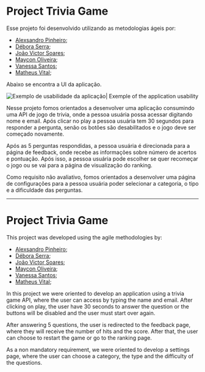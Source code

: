 # Project Trivia Game

Esse projeto foi desenvolvido utilizando as metodologias ágeis por:

* [Alexsandro Pinheiro](https://github.com/Alexsandro-01);
* [Débora Serra](https://github.com/DeboraSerra);
* [João Victor Soares](https://github.com/jvsoarez);
* [Maycon Oliveira](https://github.com/1mayk);
* [Vanessa Santos](https://github.com/VanehSann);
* [Matheus Vital](https://github.com/VitalMatheus);

Abaixo se encontra a UI da aplicação.

![Exemplo de usabilidade da aplicação| Exemple of the application usability]()

Nesse projeto fomos orientados a desenvolver uma aplicação consumindo uma API de jogo de trivia, onde a pessoa usuária possa acessar digitando nome e email. Após clicar no play a pessoa usuária tem 30 segundos para responder a pergunta, senão os botões são desabilitados e o jogo deve ser começado novamente.

Após as 5 perguntas respondidas, a pessoa usuária é direcionada para a página de feedback, onde recebe as informações sobre número de acertos e pontuação. Após isso, a pessoa usuária pode escolher se quer recomeçar o jogo ou se vai para a página de visualização do ranking.

Como requisito não avaliativo, fomos orientados a desenvolver uma página de configurações para a pessoa usuária poder selecionar a categoria, o tipo e a dificuldade das perguntas.

<hr />

# Project Trivia Game

This project was developed using the agile methodologies by:

* [Alexsandro Pinheiro](https://github.com/Alexsandro-01);
* [Débora Serra](https://github.com/DeboraSerra);
* [João Victor Soares](https://github.com/jvsoarez);
* [Maycon Oliveira](https://github.com/1mayk);
* [Vanessa Santos](https://github.com/VanehSann);
* [Matheus Vital](https://github.com/VitalMatheus);

In this project we were oriented to develop an application using a trivia game API, where the user can access by typing the name and email. After clicking on play, the user have 30 seconds to answer the question or the buttons will be disabled and the user must start over again.

After answering 5 questions, the user is redirected to the feedback page, where they will receive the number of hits and the score. After that, the user can choose to restart the game or go to the ranking page.

As a non mandatory requirement, we were oriented to develop a settings page, where the user can choose a category, the type and the difficulty of the questions.
